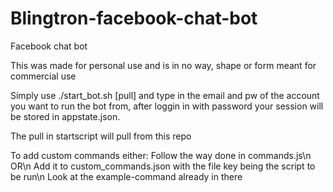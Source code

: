 # Blingtron-facebook-chat-bot
Facebook chat bot

This was made for personal use and is in no way, shape or form meant for commercial use

Simply use ./start_bot.sh [pull] and type in the email and pw of the account you want to run the bot from, after loggin in with password
your session will be stored in appstate.json.

The pull in startscript will pull from this repo

To add custom commands either:
Follow the way done in commands.js\n
OR\n
Add it to custom_commands.json with the file key being the script to be run\n
Look at the example-command already in there
